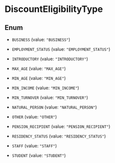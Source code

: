 

# DiscountEligibilityType

## Enum


* `BUSINESS` (value: `"BUSINESS"`)

* `EMPLOYMENT_STATUS` (value: `"EMPLOYMENT_STATUS"`)

* `INTRODUCTORY` (value: `"INTRODUCTORY"`)

* `MAX_AGE` (value: `"MAX_AGE"`)

* `MIN_AGE` (value: `"MIN_AGE"`)

* `MIN_INCOME` (value: `"MIN_INCOME"`)

* `MIN_TURNOVER` (value: `"MIN_TURNOVER"`)

* `NATURAL_PERSON` (value: `"NATURAL_PERSON"`)

* `OTHER` (value: `"OTHER"`)

* `PENSION_RECIPIENT` (value: `"PENSION_RECIPIENT"`)

* `RESIDENCY_STATUS` (value: `"RESIDENCY_STATUS"`)

* `STAFF` (value: `"STAFF"`)

* `STUDENT` (value: `"STUDENT"`)



